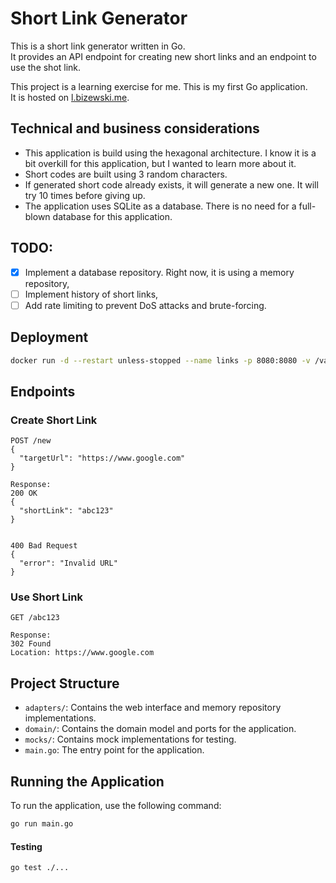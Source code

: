 # Short Link Generator

This is a short link generator written in Go.  
It provides an API endpoint for creating new short links and an endpoint to use the shot link.

This project is a learning exercise for me. This is my first Go application.  
It is hosted on [l.bizewski.me](https://l.bizewski.me).

## Technical and business considerations
- This application is build using the hexagonal architecture. I know it is a bit overkill for this application, but I wanted to learn more about it.
- Short codes are built using 3 random characters.
- If generated short code already exists, it will generate a new one. It will try 10 times before giving up.
- The application uses SQLite as a database. There is no need for a full-blown database for this application.

## TODO:
* [x] Implement a database repository. Right now, it is using a memory repository,
* [ ] Implement history of short links,
* [ ] Add rate limiting to prevent DoS attacks and brute-forcing.

## Deployment
```sh
docker run -d --restart unless-stopped --name links -p 8080:8080 -v /var/links:/app-storage -e ENCRYPTION_KEY=[your 32byte key] ghcr.io/jakubbizewski/jakubme_links:master
```

## Endpoints

### Create Short Link

```
POST /new
{
  "targetUrl": "https://www.google.com"
}

Response:
200 OK
{
  "shortLink": "abc123"
}


400 Bad Request
{
  "error": "Invalid URL"
}
```

### Use Short Link

```
GET /abc123

Response:
302 Found
Location: https://www.google.com
```

## Project Structure

- `adapters/`: Contains the web interface and memory repository implementations.
- `domain/`: Contains the domain model and ports for the application.
- `mocks/`: Contains mock implementations for testing.
- `main.go`: The entry point for the application.

## Running the Application

To run the application, use the following command:

```sh
go run main.go
```

#### Testing
```sh
go test ./...
```
